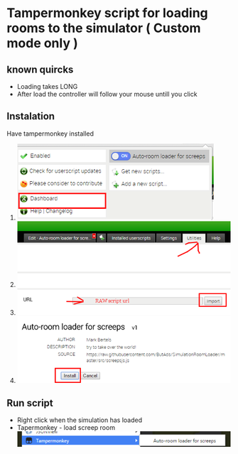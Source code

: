 # Tampermonkey script for loading rooms to the simulator ( Custom mode only ) #


## known quircks ##
 - Loading takes LONG
 - After load the controller will follow your mouse untill you click


## Instalation ##

Have tampermonkey installed

 1. ![alt Dashboard](/doc/dashboard.png)  
 2. ![alt utilities](/doc/utilities.png)  
 3. ![alt import](/doc/import.png)  
 4. ![alt install](/doc/install.png)  


## Run script ##
 - Right click when the simulation has loaded
 - Tapermonkey - load screep room ![alt contextmenu](/doc/rightclick-menu.png)